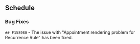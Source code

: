 ##  Schedule

###    Bug Fixes

`## F158980` - The issue with "Appointment rendering problem for Recurrence Rule" has been fixed.